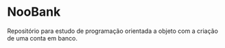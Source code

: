 # NooBank
Repositório para estudo de programação orientada a objeto com a criação de uma conta em banco.

